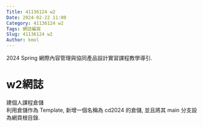 ```yaml
---
Title: 41136124 w2
Date: 2024-02-22 11:00
Category: 41136124 w2
Tags: 網誌編寫
Slug: 41136124 w2
Author: kmol
---
```


2024 Spring 網際內容管理與協同產品設計實習課程教學導引.

<!-- PELICAN_END_SUMMARY -->

# w2網誌
建個人課程倉儲 <br>
利用倉儲作為 Template, 新增一個名稱為 cd2024 的倉儲, 並且將其 main 分支設為網頁根目錄.